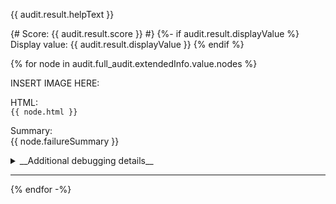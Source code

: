 {{ audit.result.helpText }}

{# Score: {{ audit.result.score }} #}
{%- if audit.result.displayValue %}
Display value: {{ audit.result.displayValue }}
{% endif %}

{% for node in audit.full_audit.extendedInfo.value.nodes %}

INSERT IMAGE HERE:

HTML:<br>
`{{ node.html }}`

Summary:<br>
{{ node.failureSummary }}

<details>
<summary>__Additional debugging details__</summary>

_Selector path:_ <br> `{{ node.target }}`

_DOM path:_ <br>
`{{ node.path }}`
</details>
<hr>
{% endfor -%}
